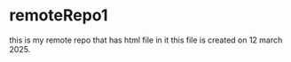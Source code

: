 # remoteRepo1
this is my remote repo that has html file in it
this file is created on 12 march 2025.
